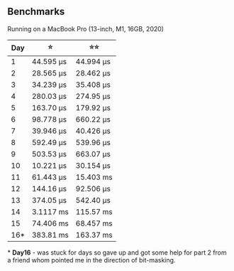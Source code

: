 ## Benchmarks

Running on a MacBook Pro (13-inch, M1, 16GB, 2020) 

| Day | ⭐️        | ⭐️⭐️       |
|-----|-----------|-----------|
| 1   | 44.595 µs | 44.994 µs |
| 2   | 28.565 µs | 28.462 µs |
| 3   | 34.239 µs | 35.408 µs |
| 4   | 280.03 µs | 274.95 µs |
| 5   | 163.70 µs | 179.92 µs |
| 6   | 98.778 µs | 660.22 µs |
| 7   | 39.946 µs | 40.426 µs |
| 8   | 592.49 µs | 539.96 µs |
| 9   | 503.53 µs | 663.07 µs |
| 10  | 10.221 µs | 30.154 µs |
| 11  | 61.443 µs | 15.403 ms |
| 12  | 144.16 µs | 92.506 µs |
| 13  | 374.05 µs | 542.40 µs |
| 14  | 3.1117 ms | 115.57 ms |
| 15  | 74.406 ms | 68.457 ms |
| 16* | 383.81 ms | 163.37 ms |

\* **Day16** - was stuck for days so gave up and got some help for part 2 from a friend whom pointed me in the direction of bit-masking.
